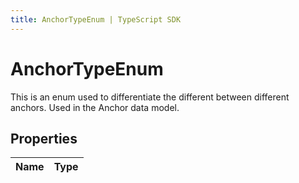 ```yaml
---
title: AnchorTypeEnum | TypeScript SDK
---
```



# AnchorTypeEnum

This is an enum used to differentiate the different between different anchors. Used in the Anchor data model.

## Properties

Name | Type
------------ | -------------


